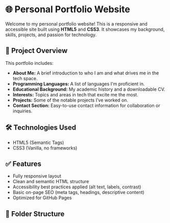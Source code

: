 # 🌐 Personal Portfolio Website

Welcome to my personal portfolio website! This is a responsive and accessible site built using **HTML5** and **CSS3**. It showcases my background, skills, projects, and passion for technology.

## 📁 Project Overview

This portfolio includes:

- **About Me:** A brief introduction to who I am and what drives me in the tech space.
- **Programming Languages:** A list of languages I'm proficient in.
- **Educational Background:** My academic history and a downloadable CV.
- **Interests:** Topics and areas in tech that excite me the most.
- **Projects:** Some of the notable projects I’ve worked on.
- **Contact Section:** Easy-to-use contact information for collaboration or inquiries.

## 🛠️ Technologies Used

- HTML5 (Semantic Tags)
- CSS3 (Vanilla, no frameworks)

## ✅ Features

- Fully responsive layout
- Clean and semantic HTML structure
- Accessibility best practices applied (alt text, labels, contrast)
- Basic on-page SEO (meta tags, headings, descriptive content)
- Optimized for GitHub Pages

## 📂 Folder Structure

